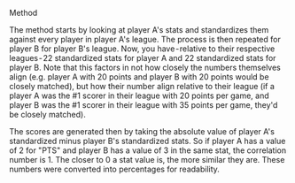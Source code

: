Method

The method starts by looking at player A's stats and standardizes them against every player in player A's league. The process is then repeated for player B for player B's league. Now, you have - relative to their respective leagues - 22 standardized stats for player A and 22 standardized stats for player B. Note that this factors in not how closely the numbers themselves align (e.g. player A with 20 points and player B with 20 points would be closely matched), but how their number align relative to their league (if a player A was the #1 scorer in their league with 20 points per game, and player B was the #1 scorer in their league with 35 points per game, they'd be closely matched).

The scores are generated then by taking the absolute value of player A's standardized minus player B's standardized stats. So if player A has a value of 2 for "PTS" and player B has a value of 3 in the same stat, the correlation number is 1. The closer to 0 a stat value is, the more similar they are. These numbers were converted into percentages for readability.
